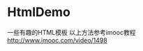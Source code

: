 # HtmlDemo
一些有趣的HTML模板
以上方法参考imooc教程<a href="http://www.imooc.com/video/1498">http://www.imooc.com/video/1498</a>